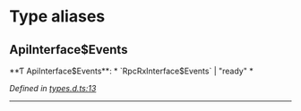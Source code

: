 

# Type aliases

<a id="apiinterface_events"></a>

##  ApiInterface$Events

**Ƭ ApiInterface$Events**: * `RpcRxInterface$Events` &#124; "ready"
*

*Defined in [types.d.ts:13](https://github.com/polkadot-js/api/blob/27b2885/packages/api/src/types.d.ts#L13)*

___

